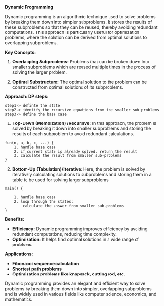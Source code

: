 **Dynamic Programming**

Dynamic programming is an algorithmic technique used to solve problems by breaking them down into simpler subproblems. It stores the results of these subproblems so that they can be reused, thereby avoiding redundant computations. This approach is particularly useful for optimization problems, where the solution can be derived from optimal solutions to overlapping subproblems.

**Key Concepts:**

1. **Overlapping Subproblems:** Problems that can be broken down into smaller subproblems which are reused multiple times in the process of solving the larger problem.

2. **Optimal Substructure:** The optimal solution to the problem can be constructed from optimal solutions of its subproblems.

**Approach:**
**DP steps:**
```
step1-> definte the state
step2-> identify the recursive equations from the smaller sub problems
step3-> define the base case
```

1. **Top-Down (Memoization) /Recursive:** In this approach, the problem is solved by breaking it down into smaller subproblems and storing the results of each subproblem to avoid redundant calculations.
```
fun(n, a, b, c, ...) {
    1. handle base case
    2. if current state is already solved, return the result
    3. calculate the result from smaller sub-problems
}

```

2. **Bottom-Up (Tabulation)/Iterative:** Here, the problem is solved by iteratively calculating solutions to subproblems and storing them in a table to be used for solving larger subproblems.
```
main() {

    1. handle base case
    2. loop through the states:
        calculate the answer from smaller sub-problems
}
```

**Benefits:**

- **Efficiency:** Dynamic programming improves efficiency by avoiding redundant computations, reducing time complexity.
- **Optimization:** It helps find optimal solutions in a wide range of problems.

**Applications:**

- **Fibonacci sequence calculation**
- **Shortest path problems**
- **Optimization problems like knapsack, cutting rod, etc.**





Dynamic programming provides an elegant and efficient way to solve problems by breaking them down into simpler, overlapping subproblems and is widely used in various fields like computer science, economics, and mathematics.



